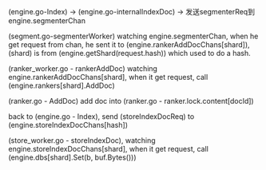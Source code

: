 (engine.go-Index) -> (engine.go-internalIndexDoc) -> 发送segmenterReq到engine.segmenterChan

(segment.go-segmenterWorker) watching engine.segmenterChan, when he get request from chan, he sent it to (engine.rankerAddDocChans[shard]), (shard) is from (engine.getShard(request.hash)) which used to do a hash.

(ranker_worker.go - rankerAddDoc) watching engine.rankerAddDocChans[shard], when it get request, call (engine.rankers[shard].AddDoc)

(ranker.go - AddDoc) add doc into (ranker.go - ranker.lock.content[docId])


back to (engine.go - Index), send (storeIndexDocReq) to (engine.storeIndexDocChans[hash])

(store_worker.go - storeIndexDoc), watching engine.storeIndexDocChans[shard], when it get request, call (engine.dbs[shard].Set(b, buf.Bytes()))

